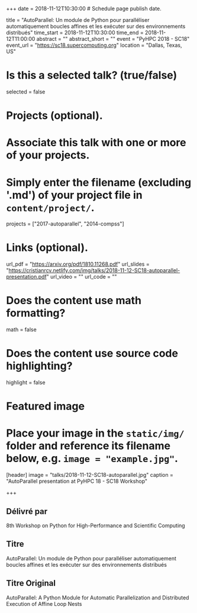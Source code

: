 +++
date = 2018-11-12T10:30:00  # Schedule page publish date.

title = "AutoParallel: Un module de Python pour paralléliser automatiquement boucles affines et les exécuter sur des environnements distribués"
time_start = 2018-11-12T10:30:00
time_end = 2018-11-12T11:00:00
abstract = ""
abstract_short = ""
event = "PyHPC 2018 - SC18"
event_url = "https://sc18.supercomputing.org"
location = "Dallas, Texas, US"

# Is this a selected talk? (true/false)
selected = false

# Projects (optional).
#   Associate this talk with one or more of your projects.
#   Simply enter the filename (excluding '.md') of your project file in `content/project/`.
projects = ["2017-autoparallel", "2014-compss"]

# Links (optional).
url_pdf = "https://arxiv.org/pdf/1810.11268.pdf"
url_slides = "https://cristianrcv.netlify.com/img/talks/2018-11-12-SC18-autoparallel-presentation.pdf"
url_video = ""
url_code = ""

# Does the content use math formatting?
math = false

# Does the content use source code highlighting?
highlight = false

# Featured image
# Place your image in the `static/img/` folder and reference its filename below, e.g. `image = "example.jpg"`.
[header]
image = "talks/2018-11-12-SC18-autoparallel.jpg"
caption = "AutoParallel presentation at PyHPC 18 - SC18 Workshop"

+++

<h2>Délivré par</h2>

8th Workshop on Python for High-Performance and Scientific Computing

<h2>Titre</h2>

AutoParallel: Un module de Python pour paralléliser automatiquement boucles affines et les exécuter sur des environnements distribués

<h2>Titre Original</h2>

AutoParallel: A Python Module for Automatic Parallelization and Distributed Execution of Affine Loop Nests